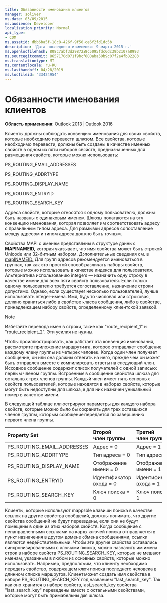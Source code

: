 ```yaml
---
title: Обязанности именования клиентов
manager: soliver
ms.date: 03/09/2015
ms.audience: Developer
localization_priority: Normal
api_type:
- COM
ms.assetid: dbb6ba5f-18c8-426f-9f50-ce6f2fd1dc5b
description: 'Дата последнего изменения: 9 марта 2015 г.'
ms.openlocfilehash: 808c7abf3d29872a8c5095fdc6dc39b2107a8993
ms.sourcegitcommit: 8657170d071f9bcf680aba50b9c07f2a4fb82283
ms.translationtype: MT
ms.contentlocale: ru-RU
ms.lasthandoff: 04/28/2019
ms.locfileid: "33424954"
---
```

# <a name="client-naming-responsibilities"></a>Обязанности именования клиентов

  
  
**Область применения**: Outlook 2013 | Outlook 2016 
  
Клиенты должны соблюдать конвенцию именования для своих свойств, которые необходимо перевести шлюзом. Все свойства, которые необходимо перевести, должны быть созданы в качестве именных свойств в одном из пяти наборов свойств, предназначенных для размещения свойств, которые можно использовать:
  
PS_ROUTING_EMAIL_ADDRESSES
  
PS_ROUTING_ADDRTYPE
  
PS_ROUTING_DISPLAY_NAME
  
PS_ROUTING_ENTRYID
  
PS_ROUTING_SEARCH_KEY
  
Адреса свойств, которые относятся к одному пользователю, должны быть названы с одинаковым именем. Шлюзы полагаются на эту конвенцию именования, которая позволяет им соответствовать адресу с правильным типом адреса. Для размывки адресов сопоставление между адресом и типом адреса должно быть точным.
  
Свойства MAPI с именем представлены в структуре данных **MAPINAMEID,** которая указывает, что имя свойства может быть строкой Unicode или 32-битным набором. Дополнительные сведения см. в [mapINAMEID.](mapinameid.md) Для групп адресов рекомендуется именоваться в группах, так как это простой способ различать наборы свойств, которые можно использовать в качестве индекса для пользователя. Альтернатива использованию integers — назначить одну строку в качестве имени для всех пяти свойств пользователя. Если только одному пользователю требуется сопоставление, назначение строки допустимо. Однако, если существует несколько пользователей, лучше использовать integer-имена. Имя, будь то числовая или строковая, должно храниться либо в свойстве класса сообщения, либо в свойстве, принадлежащем набору свойств, определенному клиентской заявкой. 
  
> [!NOTE]
> Избегайте перевода имен в строки, такие как "route_recipient_1" и "route_recipient_2". Эти усилия не нужны. 
  
Чтобы проиллюстрировать, как работает эта конвенция именования, рассмотрите приложение маршрутинга, которое отправляет сообщение каждому члену группы из четырех человек. Когда один член получает сообщение, он или она должны ответить на него, прежде чем он может быть отправлен вместе с компилировать ответы на следующий член. Исходное сообщение содержит список получателей с одной записью: первым членом группы. Встроенные в сообщение свойства шлюза для остальных трех членов группы. Каждый член имеет пять основных свойств пользователей, которые находятся в наборах свойств, которые могут быть недоступны для шлюза, и для них назначен уникальный номер в качестве имени. 
  
В следующей таблице иллюстрируют параметры для каждого набора свойств, которые можно было бы сохранить для трех оставшихся членов группы, которым сообщение передается по завершению первого члена группы.
  
|**Property Set**|**Второй  <br/> член группы**|**Третий  <br/> член группы**|**Четвертый  <br/> член группы**|
|:-----|:-----|:-----|:-----|
|PS_ROUTING_EMAIL_ADDRESSES  <br/> |Адрес = 0  <br/> |Адрес = 1  <br/> |Адрес = 2  <br/> |
|PS_ROUTING_ADDRTYPE  <br/> |Тип адреса = 0  <br/> |Тип адреса = 1  <br/> |Тип адреса = 2  <br/> |
|PS_ROUTING_DISPLAY_NAME  <br/> |Отображение имени = 0  <br/> |Отображение имени = 1  <br/> |Отображение имени = 2  <br/> |
|PS_ROUTING_ENTRYID  <br/> |Идентификатор входа = 0  <br/> |Идентификатор входа = 1  <br/> |Идентификатор входа = 2  <br/> |
|PS_ROUTING_SEARCH_KEY  <br/> |Ключ поиска = 0  <br/> |Ключ поиска = 1  <br/> |Ключ поиска = 2  <br/> |
   
Клиенты, которые используют mappable клавиши поиска в качестве ссылок на другие свойства сообщений, должны понимать, что другие свойства сообщений не будут переведены, если они не будут помещены в один из этих наборов свойств. Когда сообщение с ненаправленными ссылками на карты ключей поиска отправляется в пункт назначения в другом домене обмена сообщениями, ссылки являются недействительными. Чтобы эти другие свойства оставались синхронизированными с ключами поиска, можно назначить им имена строк в наборе свойств PS_ROUTING_SEARCH_KEY, которые не мешают именам, указанным в любом из основных свойств, которые можно использовать. Например, предположим, что клиенту необходимо передать свойство, содержащем ключ поиска последнего человека в длинном списке маршрутов. Клиент может создать имя свойства в наборе PS_ROUTING_SEARCH_KEY под названием "last_search_key". Так как оно хранится в наборе свойств, last_search_key свойства "last_search_key" переведены вместе с остальными свойствами, которые могут быть примабельны для шлюза.
  

